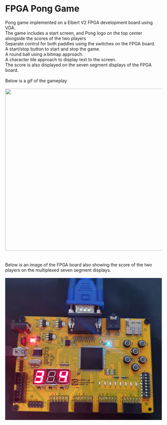 # FPGA Pong Game
Pong game implemented on a Elbert V2 FPGA development board using VGA. <br>
The game includes a start screen, and Pong logo on the top center alongside the scores of the two players <br>
Separate control for both paddles using the switches on the FPGA board. <br>
A start/stop button to start and stop the game. <br>
A round ball using a bitmap approach. <br>
A character tile approach to display text to the screen. <br>
The score is also displayed on the seven segment displays of the FPGA board. <br>
<br>
Below is a gif of the gameplay <br>
<br>
<img src="Images/pong_game.gif" width="1000" height="520"> <br>
<br>
<br>
Below is an image of the FPGA board also showing the score of the two players on the multiplexed seven segment displays. <br>
<br>
<img src="Images/fpga_board.jpg"> <br>



